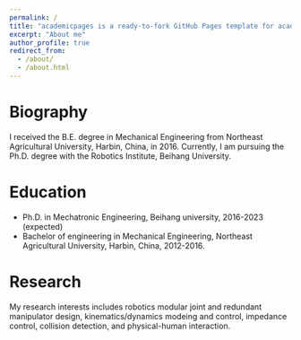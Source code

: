 ```yaml
---
permalink: /
title: "academicpages is a ready-to-fork GitHub Pages template for academic personal websites"
excerpt: "About me"
author_profile: true
redirect_from: 
  - /about/
  - /about.html
---
```

# **Biography**
I received the B.E. degree in Mechanical Engineering from Northeast Agricultural University, Harbin, China, in 2016. Currently, I am pursuing the Ph.D. degree with the Robotics Institute, Beihang University.

# **Education**
- Ph.D. in Mechatronic Engineering, Beihang university, 2016-2023 (expected)
- Bachelor of engineering in Mechanical Engineering, Northeast Agricultural University, Harbin, China, 2012-2016.

# **Research**
My research interests includes robotics modular joint and redundant manipulator design, kinematics/dynamics modeing and control, impedance control, collision detection, and physical-human interaction.
